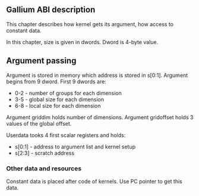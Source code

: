 ## Gallium ABI description

This chapter describes how kernel gets its argument, how access to constant data.

In this chapter, size is given in dwords. Dword is 4-byte value.

## Argument passing

Argument is stored in memory which address is stored in s[0:1].
Argument begins from 9 dword. First 9 dwords are:

* 0-2 - number of groups for each dimension
* 3-5 - global size for each dimension
* 6-8 - local size for each dimension

Argument griddim holds number of dimensions. Argument gridoffset holds 3 values of the
global offset.

Userdata tooks 4 first scalar registers and holds:

* s[0:1] - address to argument list and kernel setup
* s[2:3] - scratch address

### Other data and resources

Constant data is placed after code of kernels. Use PC pointer to get this data.
